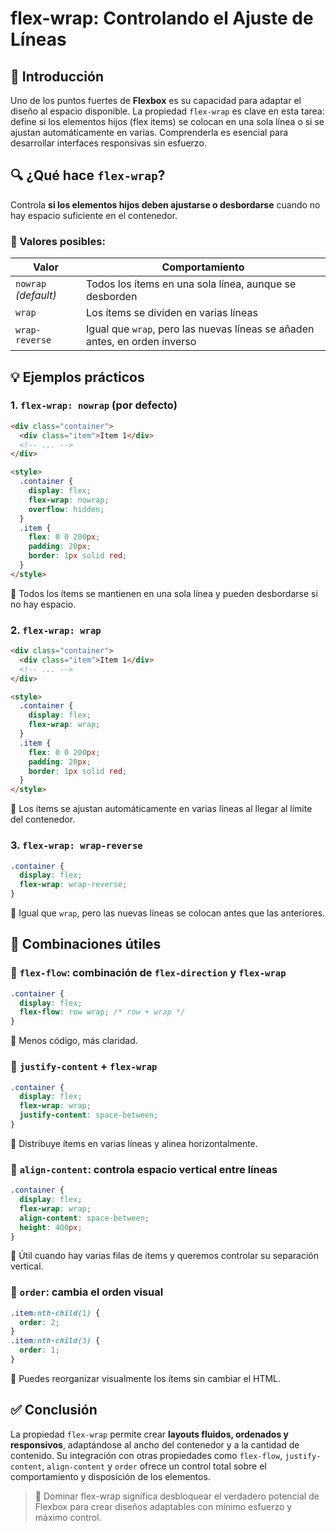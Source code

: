 # flex-wrap: Controlando el Ajuste de Líneas

## 📘 Introducción

Uno de los puntos fuertes de **Flexbox** es su capacidad para adaptar el diseño al espacio disponible. La propiedad `flex-wrap` es clave en esta tarea: define si los elementos hijos (flex items) se colocan en una sola línea o si se ajustan automáticamente en varias. Comprenderla es esencial para desarrollar interfaces responsivas sin esfuerzo.

## 🔍 ¿Qué hace `flex-wrap`?

Controla **si los elementos hijos deben ajustarse o desbordarse** cuando no hay espacio suficiente en el contenedor.

### 🧱 Valores posibles:

| Valor                | Comportamiento                                                             |
| -------------------- | -------------------------------------------------------------------------- |
| `nowrap` _(default)_ | Todos los ítems en una sola línea, aunque se desborden                     |
| `wrap`               | Los ítems se dividen en varias líneas                                      |
| `wrap-reverse`       | Igual que `wrap`, pero las nuevas líneas se añaden antes, en orden inverso |

## 💡 Ejemplos prácticos

### 1. `flex-wrap: nowrap` (por defecto)

```html
<div class="container">
  <div class="item">Item 1</div>
  <!-- ... -->
</div>

<style>
  .container {
    display: flex;
    flex-wrap: nowrap;
    overflow: hidden;
  }
  .item {
    flex: 0 0 200px;
    padding: 20px;
    border: 1px solid red;
  }
</style>
```

📌 Todos los ítems se mantienen en una sola línea y pueden desbordarse si no hay espacio.

### 2. `flex-wrap: wrap`

```html
<div class="container">
  <div class="item">Item 1</div>
  <!-- ... -->
</div>

<style>
  .container {
    display: flex;
    flex-wrap: wrap;
  }
  .item {
    flex: 0 0 200px;
    padding: 20px;
    border: 1px solid red;
  }
</style>
```

📌 Los ítems se ajustan automáticamente en varias líneas al llegar al límite del contenedor.

### 3. `flex-wrap: wrap-reverse`

```css
.container {
  display: flex;
  flex-wrap: wrap-reverse;
}
```

📌 Igual que `wrap`, pero las nuevas líneas se colocan antes que las anteriores.

## 🧪 Combinaciones útiles

### 🔄 `flex-flow`: combinación de `flex-direction` y `flex-wrap`

```css
.container {
  display: flex;
  flex-flow: row wrap; /* row + wrap */
}
```

📌 Menos código, más claridad.

### 🔧 `justify-content` + `flex-wrap`

```css
.container {
  display: flex;
  flex-wrap: wrap;
  justify-content: space-between;
}
```

📌 Distribuye ítems en varias líneas y alinea horizontalmente.

### 📏 `align-content`: controla espacio vertical entre líneas

```css
.container {
  display: flex;
  flex-wrap: wrap;
  align-content: space-between;
  height: 400px;
}
```

📌 Útil cuando hay varias filas de ítems y queremos controlar su separación vertical.

### 🎯 `order`: cambia el orden visual

```css
.item:nth-child(1) {
  order: 2;
}
.item:nth-child(3) {
  order: 1;
}
```

📌 Puedes reorganizar visualmente los ítems sin cambiar el HTML.

## ✅ Conclusión

La propiedad `flex-wrap` permite crear **layouts fluidos, ordenados y responsivos**, adaptándose al ancho del contenedor y a la cantidad de contenido. Su integración con otras propiedades como `flex-flow`, `justify-content`, `align-content` y `order` ofrece un control total sobre el comportamiento y disposición de los elementos.

> 🔧 Dominar flex-wrap significa desbloquear el verdadero potencial de Flexbox para crear diseños adaptables con mínimo esfuerzo y máximo control.
